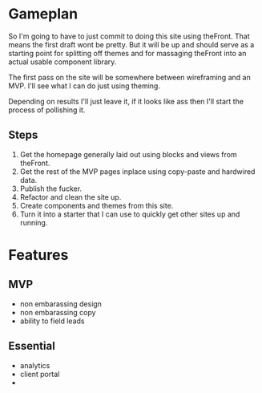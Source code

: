 # Gameplan
So I'm going to have to just commit to doing this site using theFront. That means the first draft wont be pretty. But it will be up and should serve as a starting point for splitting off themes and for massaging theFront into an actual usable component library.

The first pass on the site will be somewhere between wireframing and an MVP. I'll see what I can do just using theming. 

Depending on results I'll just leave it, if it looks like ass then I'll start the process of pollishing it. 

## Steps
1. Get the homepage generally laid out using blocks and views from theFront.
2. Get the rest of the MVP pages inplace using copy-paste and hardwired data.
3. Publish the fucker.
4. Refactor and clean the site up.
5. Create components and themes from this site.
6. Turn it into a starter that I can use to quickly get other sites up and running.  

# Features
## MVP
- non embarassing design
- non embarassing copy
- ability to field leads
## Essential
- analytics
- client portal
- 
